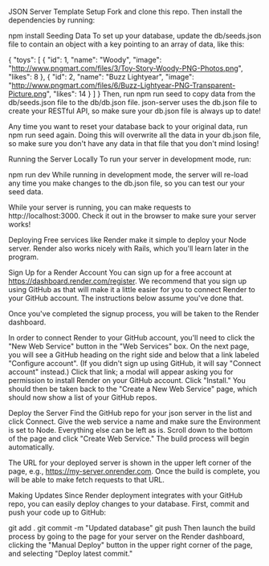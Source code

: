 JSON Server Template
Setup
Fork and clone this repo. Then install the dependencies by running:

npm install
Seeding Data
To set up your database, update the db/seeds.json file to contain an object with a key pointing to an array of data, like this:

{
  "toys": [
    {
      "id": 1,
      "name": "Woody",
      "image": "http://www.pngmart.com/files/3/Toy-Story-Woody-PNG-Photos.png",
      "likes": 8
    },
    {
      "id": 2,
      "name": "Buzz Lightyear",
      "image": "http://www.pngmart.com/files/6/Buzz-Lightyear-PNG-Transparent-Picture.png",
      "likes": 14
    }
  ]
}
Then, run npm run seed to copy data from the db/seeds.json file to the db/db.json file. json-server uses the db.json file to create your RESTful API, so make sure your db.json file is always up to date!

Any time you want to reset your database back to your original data, run npm run seed again. Doing this will overwrite all the data in your db.json file, so make sure you don't have any data in that file that you don't mind losing!

Running the Server Locally
To run your server in development mode, run:

npm run dev
While running in development mode, the server will re-load any time you make changes to the db.json file, so you can test our your seed data.

While your server is running, you can make requests to http://localhost:3000. Check it out in the browser to make sure your server works!

Deploying
Free services like Render make it simple to deploy your Node server. Render also works nicely with Rails, which you'll learn later in the program.

Sign Up for a Render Account
You can sign up for a free account at https://dashboard.render.com/register. We recommend that you sign up using GitHub as that will make it a little easier for you to connect Render to your GitHub account. The instructions below assume you've done that.

Once you've completed the signup process, you will be taken to the Render dashboard.

In order to connect Render to your GitHub account, you'll need to click the "New Web Service" button in the "Web Services" box. On the next page, you will see a GitHub heading on the right side and below that a link labeled "Configure account". (If you didn't sign up using GitHub, it will say "Connect account" instead.) Click that link; a modal will appear asking you for permission to install Render on your GitHub account. Click "Install." You should then be taken back to the "Create a New Web Service" page, which should now show a list of your GitHub repos.

Deploy the Server
Find the GitHub repo for your json server in the list and click Connect. Give the web service a name and make sure the Environment is set to Node. Everything else can be left as is. Scroll down to the bottom of the page and click "Create Web Service." The build process will begin automatically.

The URL for your deployed server is shown in the upper left corner of the page, e.g., https://my-server.onrender.com. Once the build is complete, you will be able to make fetch requests to that URL.

Making Updates
Since Render deployment integrates with your GitHub repo, you can easily deploy changes to your database. First, commit and push your code up to GitHub:

git add .
git commit -m "Updated database"
git push
Then launch the build process by going to the page for your server on the Render dashboard, clicking the "Manual Deploy" button in the upper right corner of the page, and selecting "Deploy latest commit."

